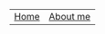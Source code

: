 <table><tr><td> <a href="/">Home</a> </td><td> <a href="/about_me.md">About me</a> </td></tr></table>
